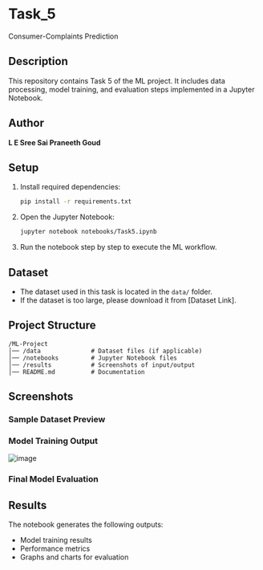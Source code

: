 # Task_5
Consumer-Complaints Prediction
## Description

This repository contains Task 5 of the ML project. It includes data processing, model training, and evaluation steps implemented in a Jupyter Notebook.

## Author

**L E Sree Sai Praneeth Goud**

## Setup

1. Install required dependencies:
   ```sh
   pip install -r requirements.txt
   ```
2. Open the Jupyter Notebook:
   ```sh
   jupyter notebook notebooks/Task5.ipynb
   ```
3. Run the notebook step by step to execute the ML workflow.

## Dataset

- The dataset used in this task is located in the `data/` folder.
- If the dataset is too large, please download it from [Dataset Link].

## Project Structure

```
/ML-Project
│── /data              # Dataset files (if applicable)
│── /notebooks         # Jupyter Notebook files
│── /results           # Screenshots of input/output
│── README.md          # Documentation
```

## Screenshots

### Sample Dataset Preview



### Model Training Output
![image](https://github.com/user-attachments/assets/81244fbf-3237-4afc-8b20-c4665950fe92)



### Final Model Evaluation



## Results

The notebook generates the following outputs:

- Model training results
- Performance metrics
- Graphs and charts for evaluation
